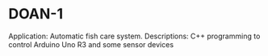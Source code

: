 # DOAN-1 
Application:
  Automatic fish care system.
Descriptions:
  C++ programming to control Arduino Uno R3 and some sensor devices
